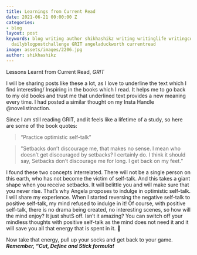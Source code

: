 ```yaml
---
title: Learnings from Current Read
date: 2021-06-21 00:00:00 Z
categories:
- blog
layout: post
keywords: blog writing author shikhashikz writing writinglife writingcommunity dailyblogpost
  dailyblogpostchallenge GRIT angeladuckworth currentread
image: assets/images/2206.jpg
author: shikhashikz
---
```


Lessons Learnt from Current Read, *GRIT*

I will be sharing posts like these a lot, as I love to underline the text which I find interesting/ Inspiring in the books which I read. It helps me to go back to my old books and trust me that underlined text provides a new meaning every time. I had posted a similar thought on my Insta Handle @novelistinaction.

Since I am still reading GRIT, and it feels like a lifetime of a study, so here are some of the book quotes:

>“Practice optimistic self-talk”
>

>"Setbacks don’t discourage me, that makes no sense. I mean who doesn’t get discouraged by setbacks? I certainly do. I think it should say, Setbacks don’t discourage me for long. I get back on my feet.”
>

I found these two concepts interrelated. There will not be a single person on this earth, who has not become the victim of self-talk. And this takes a giant shape when you receive setbacks. It will belittle you and will make sure that you never rise. That’s why Angela proposes to indulge in optimistic self-talk. I will share my experience. When I started reversing the negative self-talk to positive self-talk, my mind refused to indulge in it! Of course, with positive self-talk, there is no drama being created, no interesting scenes, so how will the mind enjoy? It just shutS off. Isn’t it amazing? You can switch off your mindless thoughts with positive self-talk as the mind does not need it and it will save you all that energy that is spent in it. 🤪

Now take that energy, pull up your socks and get back to your game. ***Remember, “Cut, Define and Stick formula!***
